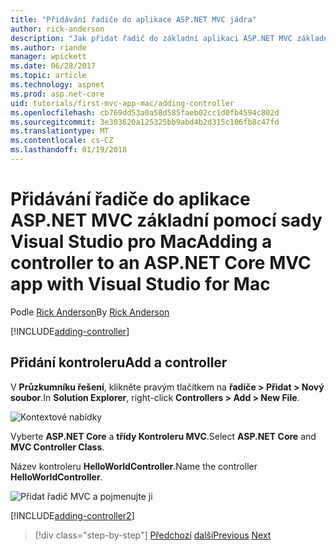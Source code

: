 ```yaml
---
title: "Přidávání řadiče do aplikace ASP.NET MVC jádra"
author: rick-anderson
description: "Jak přidat řadič do základní aplikaci ASP.NET MVC základní pomocí Visual Studio Mac"
ms.author: riande
manager: wpickett
ms.date: 06/28/2017
ms.topic: article
ms.technology: aspnet
ms.prod: asp.net-core
uid: tutorials/first-mvc-app-mac/adding-controller
ms.openlocfilehash: cb769dd53a0a58d585faeb02cc1d0fb4594c802d
ms.sourcegitcommit: 3e303620a125325bb9abd4b2d315c106fb8c47fd
ms.translationtype: MT
ms.contentlocale: cs-CZ
ms.lasthandoff: 01/19/2018
---
```

# <a name="adding-a-controller-to-an-aspnet-core-mvc-app-with-visual-studio-for-mac"></a><span data-ttu-id="644a9-103">Přidávání řadiče do aplikace ASP.NET MVC základní pomocí sady Visual Studio pro Mac</span><span class="sxs-lookup"><span data-stu-id="644a9-103">Adding a controller to an ASP.NET Core MVC app with Visual Studio for Mac</span></span>

<span data-ttu-id="644a9-104">Podle [Rick Anderson](https://twitter.com/RickAndMSFT)</span><span class="sxs-lookup"><span data-stu-id="644a9-104">By [Rick Anderson](https://twitter.com/RickAndMSFT)</span></span>

[!INCLUDE[adding-controller](../../includes/mvc-intro/adding-controller1.md)]

## <a name="add-a-controller"></a><span data-ttu-id="644a9-105">Přidání kontroleru</span><span class="sxs-lookup"><span data-stu-id="644a9-105">Add a controller</span></span> 

<span data-ttu-id="644a9-106">V **Průzkumníku řešení**, klikněte pravým tlačítkem na **řadiče > Přidat > Nový soubor**.</span><span class="sxs-lookup"><span data-stu-id="644a9-106">In **Solution Explorer**, right-click **Controllers > Add > New File**.</span></span>

![Kontextové nabídky](adding-controller/_static/add_controller.png)

<span data-ttu-id="644a9-108">Vyberte **ASP.NET Core** a **třídy Kontroleru MVC**.</span><span class="sxs-lookup"><span data-stu-id="644a9-108">Select **ASP.NET Core** and **MVC Controller Class**.</span></span>

<span data-ttu-id="644a9-109">Název kontroleru **HelloWorldController**.</span><span class="sxs-lookup"><span data-stu-id="644a9-109">Name the controller **HelloWorldController**.</span></span>

![Přidat řadič MVC a pojmenujte ji](adding-controller/_static/ac.png)

[!INCLUDE[adding-controller2](../../includes/mvc-intro/adding-controller2.md)]

>[!div class="step-by-step"]
<span data-ttu-id="644a9-111">[Předchozí](../first-mvc-app/start-mvc.md)
[další](adding-view.md)</span><span class="sxs-lookup"><span data-stu-id="644a9-111">[Previous](../first-mvc-app/start-mvc.md)
[Next](adding-view.md)</span></span>
